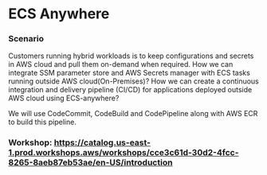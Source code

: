 # ECS Anywhere

### Scenario
Customers running hybrid workloads is to keep configurations and secrets in AWS cloud and pull them on-demand when required. 
How we can integrate SSM parameter store and AWS Secrets manager with ECS tasks running outside AWS cloud(On-Premises)?
How we can create a continuous integration and delivery pipeline (CI/CD) for applications deployed outside AWS cloud using ECS-anywhere?

We will use CodeCommit, CodeBuild and CodePipeline along with AWS ECR to build this pipeline.


### Workshop: https://catalog.us-east-1.prod.workshops.aws/workshops/cce3c61d-30d2-4fcc-8265-8aeb87eb53ae/en-US/introduction


